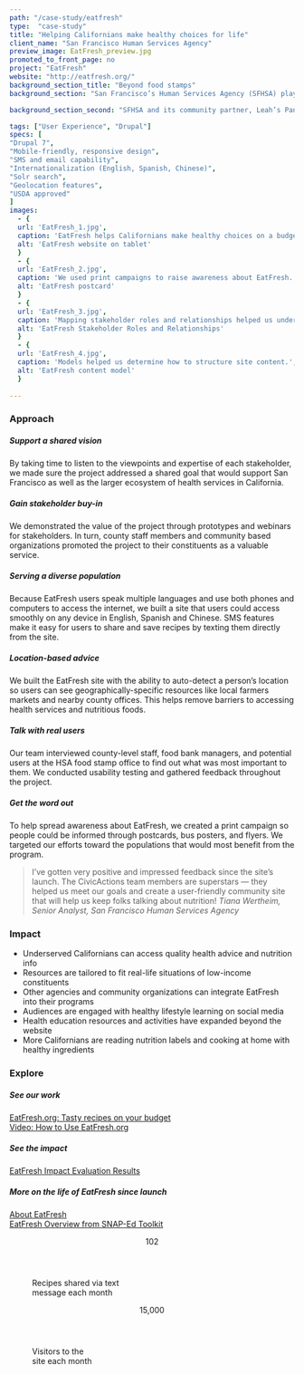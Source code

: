 ```yaml
---
path: "/case-study/eatfresh"
type:  "case-study"
title: "Helping Californians make healthy choices for life"
client_name: "San Francisco Human Services Agency"
preview_image: EatFresh_preview.jpg
promoted_to_front_page: no
project: "EatFresh"
website: "http://eatfresh.org/"
background_section_title: "Beyond food stamps"
background_section: "San Francisco’s Human Services Agency (SFHSA) plays an important role in helping low-income residents get access to services that keep them healthy, including the CalFresh food stamp program. But CalFresh users are often faced with significant time and budget constraints when trying to make healthy choices." 

background_section_second: "SFHSA and its community partner, Leah’s Pantry, needed help developing a resource for low-income Californians that would complement the CalFresh program and integrate with other community health initiatives. SFHSA wanted to create an online platform that would help users find healthy, low-cost recipes and get advice from nutrition experts. This resource would need to be accessible across many devices, languages, and cultures to meet the needs of California’s diverse low-income population."

tags: ["User Experience", "Drupal"]
specs: [
"Drupal 7",
"Mobile-friendly, responsive design",
"SMS and email capability", 
"Internationalization (English, Spanish, Chinese)", 
"Solr search", 
"Geolocation features", 
"USDA approved"
]
images:
  - {
  url: 'EatFresh_1.jpg', 
  caption: 'EatFresh helps Californians make healthy choices on a budget.', 
  alt: 'EatFresh website on tablet'
  }
  - {
  url: 'EatFresh_2.jpg', 
  caption: 'We used print campaigns to raise awareness about EatFresh.', 
  alt: 'EatFresh postcard'
  }
  - {
  url: 'EatFresh_3.jpg', 
  caption: 'Mapping stakeholder roles and relationships helped us understand all the goals for the site.', 
  alt: 'EatFresh Stakeholder Roles and Relationships'
  }
  - {
  url: 'EatFresh_4.jpg', 
  caption: 'Models helped us determine how to structure site content.', 
  alt: 'EatFresh content model'
  }
  
---
```


### Approach

##### Support a shared vision
By taking time to listen to the viewpoints and expertise of each stakeholder, we made sure the project addressed a shared goal that would support San Francisco as well as the larger ecosystem of health services in California.

##### Gain stakeholder buy-in
We demonstrated the value of the project through prototypes and webinars for stakeholders. In turn, county staff members and community based organizations promoted the project to their constituents as a valuable service.

##### Serving a diverse population 
Because EatFresh users speak multiple languages and use both phones and computers to access the internet, we built a site that users could access smoothly on any device in English, Spanish and Chinese. SMS features make it easy for users to share and save recipes by texting them directly from the site.

##### Location-based advice
We built the EatFresh site with the ability to auto-detect a person’s location so users can see geographically-specific resources like local farmers markets and nearby county offices. This helps remove barriers to accessing health services and nutritious foods.

##### Talk with real users
Our team interviewed county-level staff, food bank managers, and potential users at the HSA food stamp office to find out what was most important to them. We conducted usability testing and gathered feedback throughout the project.

##### Get the word out
To help spread awareness about EatFresh, we created a print campaign so people could be informed through postcards, bus posters, and flyers. We targeted our efforts toward the populations that would most benefit from the program.

<blockquote>
I’ve gotten very positive and impressed feedback since the site’s launch. The CivicActions team members are superstars — they helped us meet our goals and create a user-friendly community site that will help us keep folks talking about nutrition!
<cite>Tiana Wertheim,  Senior Analyst, San Francisco Human Services Agency </cite>
</blockquote>

### Impact
* Underserved Californians can access quality health advice and nutrition info
* Resources are tailored to fit real-life situations of low-income constituents
* Other agencies and community organizations can integrate EatFresh into their programs
* Audiences are engaged with healthy lifestyle learning on social media
* Health education resources and activities have expanded beyond the website
* More Californians are reading nutrition labels and cooking at home with healthy ingredients


### Explore
##### See our work
[EatFresh.org: Tasty recipes on your budget](http://eatfresh.org/)  
[Video: How to Use EatFresh.org](https://www.youtube.com/watch?time_continue=9&v=fIMymbhXBgk)

##### See the impact
[EatFresh Impact Evaluation Results](http://leahspantrysf.org/blog/2014/11/18/eatfreshorg-impact-evaluation-results)

##### More on the life of EatFresh since launch
[About EatFresh](http://leahspantrysf.org/about-eatfresh/)  
[EatFresh Overview from SNAP-Ed Toolkit](https://snapedtoolkit.org/interventions/programs/eatfresh/)
 
<figure>
  <div> 
    <header>102</header>
    <p>Recipes shared via text<br> message each month<p>
  </div>
  <div> 
      <header>15,000</header>
      <p>Visitors to the<br> site each month<p>
  </div>
</figure>
